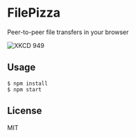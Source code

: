 # FilePizza

Peer-to-peer file transfers in your browser

![XKCD 949](http://imgs.xkcd.com/comics/file_transfer.png)

## Usage

    $ npm install
    $ npm start

## License

MIT
